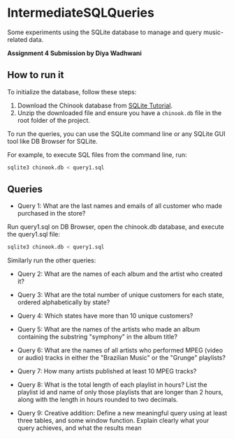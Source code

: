 # IntermediateSQLQueries

Some experiments using the SQLite database to manage and query music-related data.

**Assignment 4 Submission by Diya Wadhwani**

## How to run it

To initialize the database, follow these steps:

1. Download the Chinook database from [SQLite Tutorial](https://www.sqlitetutorial.net/sqlite-sample-database/).
2. Unzip the downloaded file and ensure you have a `chinook.db` file in the root folder of the project.

To run the queries, you can use the SQLite command line or any SQLite GUI tool like DB Browser for SQLite.

For example, to execute SQL files from the command line, run:

```bash
sqlite3 chinook.db < query1.sql
```

## Queries

- Query 1: What are the last names and emails of all customer who made purchased in the store?

Run query1.sql on DB Browser, open the chinook.db database, and execute the query1.sql file:

```bash
sqlite3 chinook.db < query1.sql
```

Similarly run the other queries:

- Query 2: What are the names of each album and the artist who created it?

- Query 3: What are the total number of unique customers for each state, ordered alphabetically by state?

- Query 4: Which states have more than 10 unique customers?

- Query 5: What are the names of the artists who made an album containing the substring "symphony" in the album title?

- Query 6: What are the names of all artists who performed MPEG (video or audio) tracks in either the "Brazilian Music" or the "Grunge" playlists?

- Query 7: How many artists published at least 10 MPEG tracks?

- Query 8: What is the total length of each playlist in hours? List the playlist id and name of only those playlists that are longer than 2 hours, along with the length in hours rounded to two decimals.

- Query 9: Creative addition: Define a new meaningful query using at least three tables, and some window function. Explain clearly what your query achieves, and what the results mean
